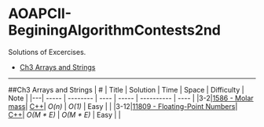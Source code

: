 # AOAPCII-BeginingAlgorithmContests2nd

Solutions of Excercises.

* [Ch3 Arrays and Strings](https://github.com/kamyu104/AOAPCII-BeginingAlgorithmContests2nd#arrays-and-strings)

---

##Ch3 Arrays and Strings
| # | Title | Solution | Time | Space | Difficulty | Note |
|---| ----- | -------- | ---- | ----- | ---------- | ---- |
|3-2|[1586 - Molar mass](http://uva.onlinejudge.org/index.php?option=com_onlinejudge&Itemid=8&category=830&page=show_problem&problem=4461)| [C++](./C++/ch3/Exercises/UVa1586.cpp)| _O(n)_ | _O(1)_ | Easy | |
|3-12|[11809 - Floating-Point Numbers](http://uva.onlinejudge.org/index.php?option=com_onlinejudge&Itemid=8&category=830&page=show_problem&problem=2909)| [C++](./C++/ch3/Exercises/UVa11809.cpp)| _O(M * E)_ | _O(M * E)_ | Easy | |
